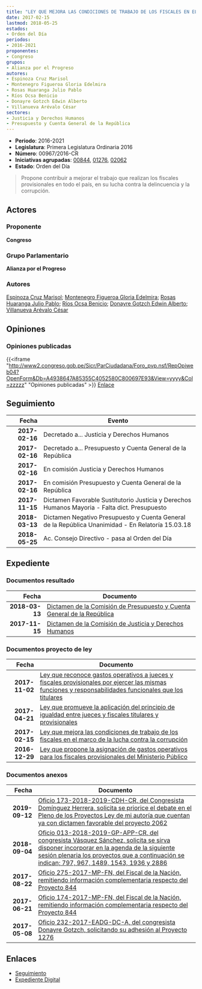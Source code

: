 ```yaml
---
title: "LEY QUE MEJORA LAS CONDICIONES DE TRABAJO DE LOS FISCALES EN EL MARCO DE LA LUCHA CONTRA LA CORRUPCIÓN"
date: 2017-02-15
lastmod: 2018-05-25
estados:
- Orden del Día
periodos:
- 2016-2021
proponentes:
- Congreso
grupos:
- Alianza por el Progreso
autores:
- Espinoza Cruz Marisol
- Montenegro Figueroa Gloria Edelmira
- Rosas Huaranga Julio Pablo
- Ríos Ocsa Benicio
- Donayre Gotzch Edwin Alberto
- Villanueva Arévalo César
sectores:
- Justicia y Derechos Humanos
- Presupuesto y Cuenta General de la República
---
```

- **Periodo**: 2016-2021
- **Legislatura**: Primera Legislatura Ordinaria 2016
- **Número**: 00967/2016-CR
- **Iniciativas agrupadas**: [00844](../../00800/00844), [01276](../../01200/01276), [02062](../../02000/02062)
- **Estado**: Orden del Día

> Propone contribuir a mejorar el trabajo que realizan los fiscales provisionales en todo el país, en su lucha contra la delincuencia y la corrupción.


## Actores

### Proponente

**Congreso**

### Grupo Parlamentario

**Alianza por el Progreso**

### Autores

[Espinoza Cruz Marisol](mailto:mailto:mespinozac@congreso.gob.pe); [Montenegro Figueroa Gloria Edelmira](mailto:mailto:gmontenegrof@congreso.gob.pe); [Rosas Huaranga Julio Pablo](mailto:mailto:jrosas@congreso.gob.pe); [Ríos Ocsa Benicio](mailto:mailto:brios@congreso.gob.pe); [Donayre Gotzch Edwin Alberto](mailto:mailto:edonayre@congreso.gob.pe); [Villanueva Arévalo César](mailto:mailto:cvillanueva@congreso.gob.pe)

## Opiniones

### Opiniones publicadas

{{<iframe "http://www2.congreso.gob.pe/Sicr/ParCiudadana/Foro_pvp.nsf/RepOpiweb04?OpenForm&Db=A4938647A85355C4052580C800697E93&View=yyyy&Col=zzzzz" "Opiniones publicadas" >}}
[Enlace](http://www2.congreso.gob.pe/Sicr/ParCiudadana/Foro_pvp.nsf/RepOpiweb04?OpenForm&Db=A4938647A85355C4052580C800697E93&View=yyyy&Col=zzzzz)


## Seguimiento

| Fecha | Evento |
|------:|--------|
| **2017-02-16** | Decretado a... Justicia y Derechos Humanos |
| **2017-02-16** | Decretado a... Presupuesto y Cuenta General de la República |
| **2017-02-16** | En comisión Justicia y Derechos Humanos |
| **2017-02-16** | En comisión Presupuesto y Cuenta General de la República |
| **2017-11-15** | Dictamen Favorable Sustitutorio Justicia y Derechos Humanos Mayoria - Falta dict. Presupuesto |
| **2018-03-13** | Dictamen Negativo Presupuesto y Cuenta General de la República Unanimidad - En Relatoría 15.03.18 |
| **2018-05-25** | Ac. Consejo Directivo - pasa al Orden del Día |

## Expediente

### Documentos resultado

| Fecha | Documento |
|------:|-----------|
| **2018-03-13** | [Dictamen de la Comisión de Presupuesto y Cuenta General de la República](http://www.leyes.congreso.gob.pe/Documentos/2016_2021/Dictamenes/Proyectos_de_Ley/00844DC17MAY20180313.pdf) |
| **2017-11-15** | [Dictamen de la Comisión de Justicia y Derechos Humanos](http://www.leyes.congreso.gob.pe/Documentos/2016_2021/Dictamenes/Proyectos_de_Ley/00844DC15MAY20171115.pdf) |

### Documentos proyecto de ley

| Fecha | Documento |
|------:|-----------|
| **2017-11-02** | [Ley que reconoce gastos operativos a jueces y fiscales provisionales por ejercer las mismas funciones y responsabilidades funcionales que los titulares](http://www.leyes.congreso.gob.pe/Documentos/2016_2021/Proyectos_de_Ley_y_de_Resoluciones_Legislativas/PL0206220171102..PDF) |
| **2017-04-21** | [Ley que promueve la aplicación del principio de igualdad entre jueces y fiscales titulares y provisionales](http://www.leyes.congreso.gob.pe/Documentos/2016_2021/Proyectos_de_Ley_y_de_Resoluciones_Legislativas/PL0127620170421.pdf) |
| **2017-02-15** | [Ley que mejora las condiciones de trabajo de los fiscales en el marco de la lucha contra la corrupción](http://www.leyes.congreso.gob.pe/Documentos/2016_2021/Proyectos_de_Ley_y_de_Resoluciones_Legislativas/PL0096720170215.pdf) |
| **2016-12-29** | [Ley que propone la asignación de gastos operativos para los fiscales provisionales del Ministerio Público](http://www.leyes.congreso.gob.pe/Documentos/2016_2021/Proyectos_de_Ley_y_de_Resoluciones_Legislativas/PL0083820161228.pdf) |

### Documentos anexos

| Fecha | Documento |
|------:|-----------|
| **2019-09-12** | [Oficio 173-2018-2019-CDH-CR, del Congresista Domínguez Herrera, solicita se priorice el debate en el Pleno de los Proyectos Ley de mi autoría que cuentan ya con dictamen favorable del proyecto 2062](http://www.leyes.congreso.gob.pe/Documentos/2016_2021/Oficios/Congresistas/OFICIO-173-2018-2019-CDH-CR.pdf) |
| **2018-09-04** | [Oficio 013-2018-2019-GP-APP-CR, del congresista Vásquez Sánchez, solicita se sirva disponer incorporar en la agenda de la siguiente sesión plenaria los proyectos que a continuación se indican; 797, 967, 1489, 1543, 1936 y 2886](http://www.leyes.congreso.gob.pe/Documentos/2016_2021/Oficios/Grupos_Parlamentarios/OFICIO-013-2018-2019-GP-APP-CR.pdf) |
| **2017-08-22** | [Oficio 275-2017-MP-FN, del Fiscal de la Nación, remitiendo información complementaria respecto del Proyecto 844](http://www.leyes.congreso.gob.pe/Documentos/2016_2021/Oficios/Otras_Instituciones/OFICIO-275-2017-MP-FN..pdf) |
| **2017-06-21** | [Oficio 174-2017-MP-FN, del Fiscal de la Nación, remitiendo información complementaria respecto del Proyecto 844](http://www.leyes.congreso.gob.pe/Documentos/2016_2021/Oficios/Otras_Instituciones/OFICIO-174-2017-MP-FN.pdf) |
| **2017-05-08** | [Oficio 232-2017-EADG-DC-A, del congresista Donayre Gotzch, solicitando su adhesión al Proyecto 1276](http://www.leyes.congreso.gob.pe/Documentos/2016_2021/Adhesiones/Proyectos_de_Ley/OFICIO-232-2017-EADG-DC-A.pdf) |

## Enlaces

- [Seguimiento](http://www2.congreso.gob.pe/Sicr/TraDocEstProc/CLProLey2016.nsf/f7fff46988ca05b1052578e100829cc7/4daf35fefb19626b052580c8006493e9?OpenDocument)
- [Expediente Digital](http://www2.congreso.gob.pe/Sicr/TraDocEstProc/CLProLey2016.nsf/f7fff46988ca05b1052578e100829cc7/4daf35fefb19626b052580c8006493e9?OpenDocument&Click=05257FB7005EB655.eb71d0cf91d8294e05256cdf006b5706/$Body/0.1C6C)

